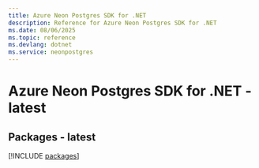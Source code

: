 ```yaml
---
title: Azure Neon Postgres SDK for .NET
description: Reference for Azure Neon Postgres SDK for .NET
ms.date: 08/06/2025
ms.topic: reference
ms.devlang: dotnet
ms.service: neonpostgres
---
```

# Azure Neon Postgres SDK for .NET - latest
## Packages - latest
[!INCLUDE [packages](neon-postgres-index.md)]